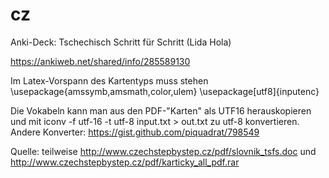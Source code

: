 cz
==

Anki-Deck: Tschechisch Schritt für Schritt (Lida Hola)

https://ankiweb.net/shared/info/285589130

Im Latex-Vorspann des Kartentyps muss stehen
\usepackage{amssymb,amsmath,color,ulem}
\usepackage[utf8]{inputenc}

Die Vokabeln kann man aus den PDF-"Karten" als UTF16 herauskopieren und mit
iconv -f utf-16 -t utf-8 input.txt > out.txt
zu  utf-8 konvertieren. Andere Konverter: https://gist.github.com/piquadrat/798549

Quelle: teilweise http://www.czechstepbystep.cz/pdf/slovnik_tsfs.doc und http://www.czechstepbystep.cz/pdf/karticky_all_pdf.rar
